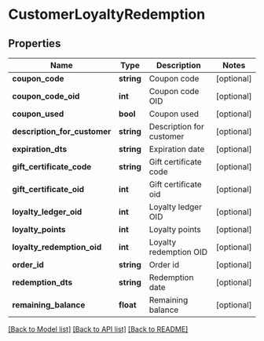 # CustomerLoyaltyRedemption

## Properties
Name | Type | Description | Notes
------------ | ------------- | ------------- | -------------
**coupon_code** | **string** | Coupon code | [optional] 
**coupon_code_oid** | **int** | Coupon code OID | [optional] 
**coupon_used** | **bool** | Coupon used | [optional] 
**description_for_customer** | **string** | Description for customer | [optional] 
**expiration_dts** | **string** | Expiration date | [optional] 
**gift_certificate_code** | **string** | Gift certificate code | [optional] 
**gift_certificate_oid** | **int** | Gift certificate oid | [optional] 
**loyalty_ledger_oid** | **int** | Loyalty ledger OID | [optional] 
**loyalty_points** | **int** | Loyalty points | [optional] 
**loyalty_redemption_oid** | **int** | Loyalty redemption OID | [optional] 
**order_id** | **string** | Order id | [optional] 
**redemption_dts** | **string** | Redemption date | [optional] 
**remaining_balance** | **float** | Remaining balance | [optional] 

[[Back to Model list]](../README.md#documentation-for-models) [[Back to API list]](../README.md#documentation-for-api-endpoints) [[Back to README]](../README.md)


